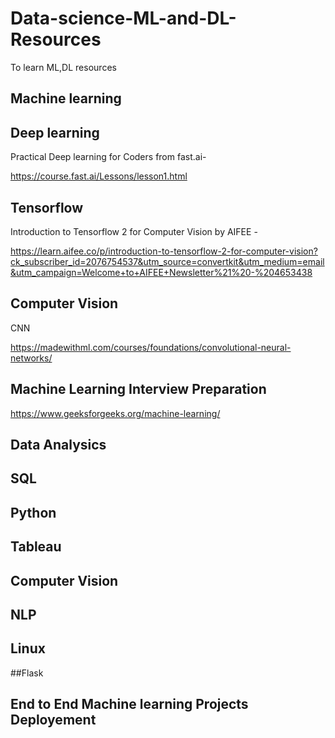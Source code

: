 # Data-science-ML-and-DL-Resources
To learn ML,DL resources
## Machine learning


## Deep learning

Practical Deep learning for Coders from fast.ai-

https://course.fast.ai/Lessons/lesson1.html



## Tensorflow

Introduction to Tensorflow 2 for Computer Vision by AIFEE -


https://learn.aifee.co/p/introduction-to-tensorflow-2-for-computer-vision?ck_subscriber_id=2076754537&utm_source=convertkit&utm_medium=email&utm_campaign=Welcome+to+AIFEE+Newsletter%21%20-%204653438


## Computer Vision

CNN

https://madewithml.com/courses/foundations/convolutional-neural-networks/



## Machine Learning Interview Preparation

https://www.geeksforgeeks.org/machine-learning/

## Data Analysics


## SQL



## Python



## Tableau


## Computer Vision


## NLP

## Linux


##Flask

## End to End Machine learning Projects Deployement

